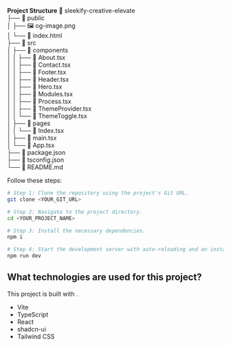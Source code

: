 **Project Structure**
📂 sleekify-creative-elevate  
├── 📁 public  
│   ├── 🖼️ og-image.png  
│   └── 📄 index.html  
├── 📁 src  
│   ├── 📂 components  
│   │   ├── 📄 About.tsx  
│   │   ├── 📄 Contact.tsx  
│   │   ├── 📄 Footer.tsx  
│   │   ├── 📄 Header.tsx  
│   │   ├── 📄 Hero.tsx  
│   │   ├── 📄 Modules.tsx  
│   │   ├── 📄 Process.tsx  
│   │   ├── 📄 ThemeProvider.tsx  
│   │   └── 📄 ThemeToggle.tsx  
│   ├── 📂 pages  
│   │   └── 📄 Index.tsx  
│   ├── 📄 main.tsx  
│   └── 📄 App.tsx  
├── 📄 package.json  
├── 📄 tsconfig.json  
└── 📄 README.md  


Follow these steps:

```sh
# Step 1: Clone the repository using the project's Git URL.
git clone <YOUR_GIT_URL>

# Step 2: Navigate to the project directory.
cd <YOUR_PROJECT_NAME>

# Step 3: Install the necessary dependencies.
npm i

# Step 4: Start the development server with auto-reloading and an instant preview.
npm run dev
```

## What technologies are used for this project?

This project is built with .

- Vite
- TypeScript
- React
- shadcn-ui
- Tailwind CSS

